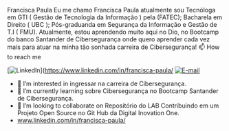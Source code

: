 
Francisca Paula
Eu me chamo Francisca Paula atualmente sou Tecnóloga  em GTI ( Gestão de Tecnologia da Informação ) pela (FATEC); 
Bacharela em Direito  ( UBC ); 
Pós-graduanda em Segurança da Informação  e Gestão de T.I ( FMU).
Atualmente, estou  aprendendo muito aqui no Dio, no Bootcamp  do banco Santander de Cibersegurança onde quero aprender cada vez mais para atuar na minha tão sonhada carreira de Cibersegurança!
📫 How to reach me 

[![LinkedIn](https://img.shields.io/badge/LinkedIn-0077B5?style=for-the-badge&logo=linkedin&logoColor=white)](https://www.linkedin.com/in/francisca-paula/
[![E-mail](https://img.shields.io/badge/-Email-000?style=for-the-badge&logo=microsoft-outlook&logoColor=007BFF)](mailto:franciscapaula.silva@ymail.com)

- 👀 I’m interested in ingressar na carreira de Cibersegurança.
- 🌱 I’m currently learning sobre Cibersegurança no Bootcamp Santander de Cibersegurança.
- 💞️ I’m looking to collaborate on Repositório do LAB Contribuindo em um Projeto Open Source no Git Hub da Digital  Inovation One.
-  www.linkedin.com/in/francisca-paula/

<!---
francisca-paula-silva/francisca-paula-silva is a ✨ special ✨ repository because its `README.md` (this file) appears on your GitHub profile.
You can click the Preview link to take a look at your changes.
--->

